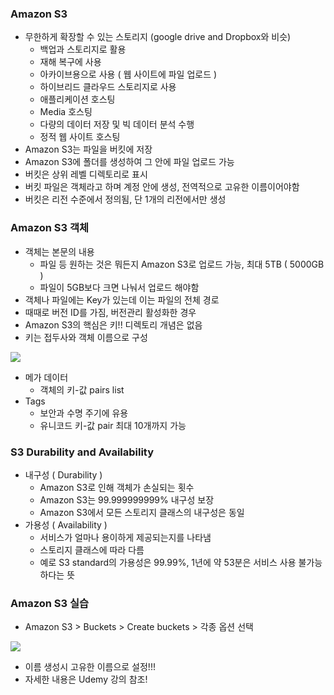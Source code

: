 ### Amazon S3 ###
- 무한하게 확장할 수 있는 스토리지 (google drive and Dropbox와 비슷)
  - 백업과 스토리지로 활용
  - 재해 복구에 사용
  - 아카이브용으로 사용 ( 웹 사이트에 파일 업로드 )
  - 하이브리드 클라우드 스토리지로 사용
  - 애플리케이션 호스팅
  - Media 호스팅
  - 다량의 데이터 저장 및 빅 데이터 분석 수행
  - 정적 웹 사이트 호스팅
- Amazon S3는 파일을 버킷에 저장
- Amazon S3에 폴더를 생성하여 그 안에 파일 업로드 가능
- 버킷은 상위 레벨 디렉토리로 표시
- 버킷 파일은 객체라고 하며 계정 안에 생성, 전역적으로 고유한 이름이어야함
- 버킷은 리전 수준에서 정의됨, 단 1개의 리전에서만 생성

### Amazon S3 객체 ###
- 객체는 본문의 내용
  - 파일 등 원하는 것은 뭐든지 Amazon S3로 업로드 가능, 최대 5TB ( 5000GB )
  - 파일이 5GB보다 크면 나눠서 업로드 해야함
- 객체나 파일에는 Key가 있는데 이는 파일의 전체 경로
- 때때로 버전 ID를 가짐, 버전관리 활성화한 경우
- Amazon S3의 핵심은 키!! 디렉토리 개념은 없음
- 키는 접두사와 객체 이름으로 구성

![](https://velog.velcdn.com/images/xodbs1123/post/e55bebf7-00b3-49f8-aed9-368b99273fb2/image.png)

- 메가 데이터
  - 객체의 키-값 pairs list
- Tags
  - 보안과 수명 주기에 유용
  - 유니코드 키-값 pair 최대 10개까지 가능

### S3 Durability and Availability ###
- 내구성 ( Durability )
  - Amazon S3로 인해 객체가 손실되는 횟수
  - Amazon S3는 99.999999999% 내구성 보장
  - Amazon S3에서 모든 스토리지 클래스의 내구성은 동일
- 가용성 ( Availability )
  - 서비스가 얼마나 용이하게 제공되는지를 나타냄
  - 스토리지 클래스에 따라 다름
  - 예로 S3 standard의 가용성은 99.99%, 1년에 약 53분은 서비스 사용 불가능하다는 뜻

### Amazon S3 실습 ###
- Amazon S3 > Buckets > Create buckets > 각종 옵션 선택

![](https://velog.velcdn.com/images/xodbs1123/post/8864ad27-4474-47b3-a54c-a7608dc84dfc/image.png)

- 이름 생성시 고유한 이름으로 설정!!!
- 자세한 내용은 Udemy 강의 참조!
